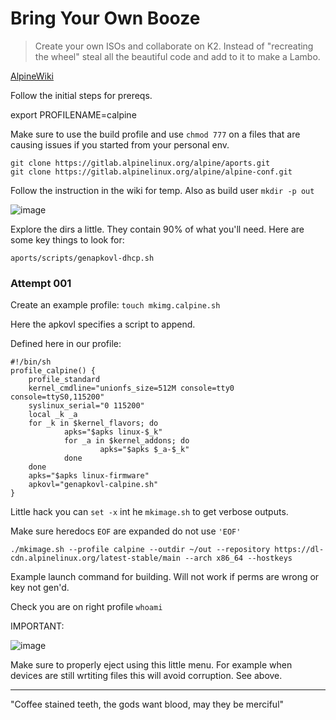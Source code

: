 # Bring Your Own Booze
> Create your own ISOs and collaborate on K2. Instead of "recreating the wheel" steal all the beautiful code and add to it to make a Lambo. 

[AlpineWiki](https://wiki.alpinelinux.org/wiki/How_to_make_a_custom_ISO_image_with_mkimage)

Follow the initial steps for prereqs. 

export PROFILENAME=calpine

Make sure to use the build profile and use `chmod 777` on a files that are causing issues if you started from your personal env.

```
git clone https://gitlab.alpinelinux.org/alpine/aports.git
git clone https://gitlab.alpinelinux.org/alpine/alpine-conf.git
```

Follow the instruction in the wiki for temp.
Also as build user `mkdir -p out`

![image](https://github.com/user-attachments/assets/2ba8cf03-bda6-4289-b6b9-c389957844d2)

Explore the dirs a little. They contain 90% of what you'll need. 
Here are some key things to look for:
```
aports/scripts/genapkovl-dhcp.sh
```

### Attempt 001 
Create an example profile:
`touch mkimg.calpine.sh`

Here the apkovl specifies a script to append. 

Defined here in our profile:

```
#!/bin/sh
profile_calpine() {
    profile_standard
    kernel_cmdline="unionfs_size=512M console=tty0 console=ttyS0,115200"
    syslinux_serial="0 115200"
    local _k _a
    for _k in $kernel_flavors; do
            apks="$apks linux-$_k"
            for _a in $kernel_addons; do
                    apks="$apks $_a-$_k"
            done
    done
    apks="$apks linux-firmware"
    apkovl="genapkovl-calpine.sh"
}
```

Little hack you can `set -x` int he `mkimage.sh` to get verbose outputs. 

Make sure heredocs `EOF` are expanded do not use `'EOF'`

```
./mkimage.sh --profile calpine --outdir ~/out --repository https://dl-cdn.alpinelinux.org/latest-stable/main --arch x86_64 --hostkeys
```

Example launch command for building. Will not work if perms are wrong or key not gen'd.

Check you are on right profile `whoami`

IMPORTANT:

![image](https://github.com/user-attachments/assets/8f1480fa-a5af-4431-9e5e-011157f92061)

Make sure to properly eject using this little menu. For example when devices are still wrtiting files this will avoid corruption. See above.

---

"Coffee stained teeth, the gods want blood, may they be merciful" 
